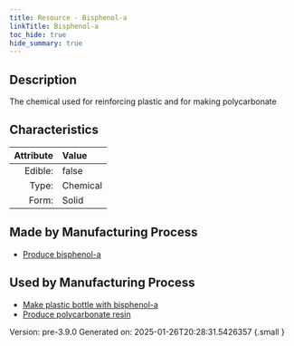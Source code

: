 ```yaml
---
title: Resource - Bisphenol-a
linkTitle: Bisphenol-a
toc_hide: true
hide_summary: true
---
```


## Description
 &#10;&#9;&#9;The chemical used for reinforcing&#10;&#9;&#9;plastic and for making polycarbonate

## Characteristics

| Attribute      | Value |
|--------:|:------|
|Edible:|false|
|Type:|Chemical|
|Form:|Solid|
 
## Made by Manufacturing Process

- [Produce bisphenol-a](/docs/definitions/process/produce-bisphenol-a)

## Used by Manufacturing Process

- [Make plastic bottle with bisphenol-a](/docs/definitions/process/make-plastic-bottle-with-bisphenol-a)
- [Produce polycarbonate resin](/docs/definitions/process/produce-polycarbonate-resin)


    

Version: pre-3.9.0 Generated on: 2025-01-26T20:28:31.5426357
{.small }

